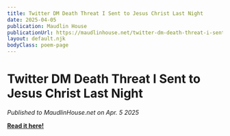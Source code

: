 ```yaml
---
title: Twitter DM Death Threat I Sent to Jesus Christ Last Night
date: 2025-04-05
publication: Maudlin House
publicationUrl: https://maudlinhouse.net/twitter-dm-death-threat-i-sent-to-jesus-christ-last-night/
layout: default.njk
bodyClass: poem-page
---
```


<div class="title-block">



</div>

<div class="poem-content">

<h1>Twitter DM Death Threat I Sent to Jesus Christ Last Night</h1>

*Published to MaudlinHouse.net on Apr. 5 2025*

[**Read it here!**](https://maudlinhouse.net/twitter-dm-death-threat-i-sent-to-jesus-christ-last-night/)

 
  
</div>
